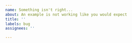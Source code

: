 ```yaml
---
name: Something isn't right...
about: An example is not working like you would expect
title: ''
labels: bug
assignees: ''

---
```


<!-- Please specify which example is not working -->
